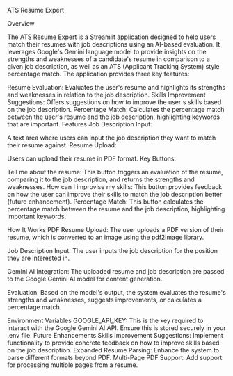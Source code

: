 ATS Resume Expert

Overview

The ATS Resume Expert is a Streamlit application designed to help users match their resumes with job descriptions using an AI-based evaluation. It leverages Google's Gemini language model to provide insights on the strengths and weaknesses of a candidate's resume in comparison to a given job description, as well as an ATS (Applicant Tracking System) style percentage match. The application provides three key features:

Resume Evaluation: Evaluates the user's resume and highlights its strengths and weaknesses in relation to the job description.
Skills Improvement Suggestions: Offers suggestions on how to improve the user's skills based on the job description.
Percentage Match: Calculates the percentage match between the user's resume and the job description, highlighting keywords that are important.
Features
Job Description Input:

A text area where users can input the job description they want to match their resume against.
Resume Upload:

Users can upload their resume in PDF format.
Key Buttons:

Tell me about the resume: This button triggers an evaluation of the resume, comparing it to the job description, and returns the strengths and weaknesses.
How can I improvise my skills: This button provides feedback on how the user can improve their skills to match the job description better (future enhancement).
Percentage Match: This button calculates the percentage match between the resume and the job description, highlighting important keywords.

How It Works
PDF Resume Upload: The user uploads a PDF version of their resume, which is converted to an image using the pdf2image library.

Job Description Input: The user inputs the job description for the position they are interested in.

Gemini AI Integration: The uploaded resume and job description are passed to the Google Gemini AI model for content generation.

Evaluation: Based on the model's output, the system evaluates the resume's strengths and weaknesses, suggests improvements, or calculates a percentage match.

Environment Variables
GOOGLE_API_KEY: This is the key required to interact with the Google Gemini AI API. Ensure this is stored securely in your .env file.
Future Enhancements
Skills Improvement Suggestions: Implement functionality to provide concrete feedback on how to improve skills based on the job description.
Expanded Resume Parsing: Enhance the system to parse different formats beyond PDF.
Multi-Page PDF Support: Add support for processing multiple pages from a resume.
